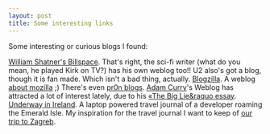 ```yaml
---
layout: post
title: Some interesting links
---
```


Some interesting or curious blogs I found:

<a href="http://www.whilliamshatner.com/billspace/index.asp">William Shatner's Billspace</a>. That's right, the sci-fi writer (what do you mean, he played Kirk on TV?) has his own weblog too!!
U2 also's got <a hre="http://http://u2log.com/">a blog</a>, though it is fan made. Which isn't a bad thing, actually.
<a href="http://www.deftone.com/blogzilla/">Blogzilla</a>. A weblog <a href="about:mozilla">about mozilla</a> ;)
There's even <a href="http://www.sexxxxpics.com/blog/">pr0n blogs</a>.
<a href="http://http://live.curry.com/">Adam Curry</a>'s Weblog has attracted a lot of interest lately, due to his <a href="http://live.curry.com/stories/2002/05/08/theBigLie.html">&laquo;The Big Lie&raquo essay</a>.
<a href="http://www.topgold.com/blog/">Underway in Ireland</a>. A laptop powered travel journal of a developer roaming the Emerald Isle. My inspiration for the travel journal I want to keep of <a href="http://victor.carotena.net/weblog/archives/000008.html#000008">our trip to Zagreb</a>.


